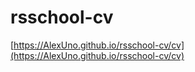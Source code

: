 # rsschool-cv

[https://AlexUno.github.io/rsschool-cv/cv](https://AlexUno.github.io/rsschool-cv/cv)
